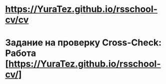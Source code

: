 # https://YuraTez.github.io/rsschool-cv/cv
#  Задание на проверку Cross-Check: Работа [https://YuraTez.github.io/rsschool-cv/]
